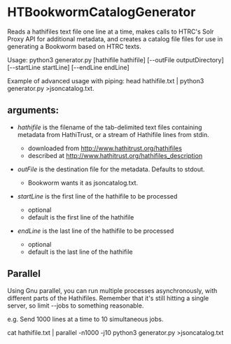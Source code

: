 HTBookwormCatalogGenerator
==================


Reads a hathifiles text file one line at a time, makes calls to HTRC's Solr Proxy API for additional metadata, and creates a catalog file files for use in generating a Bookworm based on HTRC texts.

Usage: python3 generator.py [hathifile hathifile] [--outFile outputDirectory] [--startLine startLine] [--endLine endLine]

Example of advanced usage with piping: head hathifile.txt | python3 generator.py >jsoncatalog.txt.

## arguments:

+ *hathifile* is the filename of the tab-delimited text files containing metadata from HathiTrust, or a stream of Hathifile lines from stdin.
    - downloaded from http://www.hathitrust.org/hathifiles
    - described at http://www.hathitrust.org/hathifiles_description

+ *outFile* is the destination file for the metadata. Defaults to stdout.
    - Bookworm wants it as jsoncatalog.txt.

+ *startLine* is the first line of the hathifile to be processed
    - optional
    - default is the first line of the hathifile

+ *endLine* is the last line of the hathifile to be processed
    - optional
    - default is the last line of the hathifile

## Parallel

Using Gnu parallel, you can run multiple processes asynchronously, with different parts of the Hathifiles. Remember that it's still hitting a single server, so limit --jobs to something reasonable.

e.g. Send 1000 lines at a time to 10 simultaneous jobs.

cat hathifile.txt | parallel -n1000 -j10 python3 generator.py >jsoncatalog.txt
